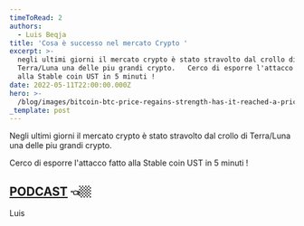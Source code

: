 ```yaml
---
timeToRead: 2
authors:
  - Luis Beqja
title: 'Cosa è successo nel mercato Crypto '
excerpt: >-
  negli ultimi giorni il mercato crypto è stato stravolto dal crollo di
  Terra/Luna una delle piu grandi crypto.   Cerco di esporre l'attacco fatto
  alla Stable coin UST in 5 minuti ! 
date: 2022-05-11T22:00:00.000Z
hero: >-
  /blog/images/bitcoin-btc-price-regains-strength-has-it-reached-a-price-floor.png
_template: post
---
```


Negli ultimi giorni il mercato crypto è stato stravolto dal crollo di Terra/Luna una delle piu grandi crypto.

Cerco di esporre l'attacco fatto alla Stable coin UST in 5 minuti !

## [**PODCAST**](https://www.luisbeqja.com/images/podcast01.mp4 "https://www.luisbeqja.com/images/podcast01.mp4") **👈🏼**

Luis

